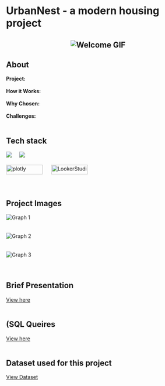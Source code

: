 # **UrbanNest - a modern housing project**

<h2 align="center">
  <img src="https://media3.giphy.com/media/v1.Y2lkPTc5MGI3NjExa2EybnAxM2NuNTY1OXlxYzM4NmRveHpoamo4ZmNleHByano4OGg4eCZlcD12MV9pbnRlcm5hbF9naWZfYnlfaWQmY3Q9Zw/KB8Nbefy94rneO3A3n/giphy.gif" alt="Welcome GIF" />
</h2>


## About

**Project:** 
<br>
<br>
**How it Works:** 
<br>
<br>
**Why Chosen:** 
<br>
<br>
**Challenges:** 
<br>
<br>

## Tech stack 

<div>
  <!-- First Row -->
  <img src='https://img.shields.io/badge/sql-4479A1?style=for-the-badge&logo=postgresql&logoColor=white'/>&nbsp;&nbsp;&nbsp;&nbsp;
  <img src='https://img.shields.io/badge/Google_Cloud-4285F4?style=for-the-badge&logo=google-cloud&logoColor=white'>&nbsp;&nbsp;&nbsp;&nbsp;
</div>
<br>

<div>
  <!-- Second Row -->
  <img src='https://img.shields.io/badge/Plotly-239120?style=for-the-badge&logo=plotly&logoColor=white' alt="plotly" style="height: 26px; width: 100px;" /> &nbsp;&nbsp;&nbsp;&nbsp;
  <img src='https://img.shields.io/badge/Looker%20Studio-4285F4?logo=looker&logoColor=white'alt="LookerStudio" style="height: 26px; width: 100px;"/> &nbsp;&nbsp;&nbsp;&nbsp;
</div>
<br>

<div>
  <!-- Third Row -->       
</div>
<br>

## Project Images
![Graph 1]() 
<br>
<br>
<br>
![Graph 2]()
<br>
<br>
<br>
![Graph 3]()
<br>
<br>
<br>

## Brief Presentation 
[View here]()
<br>
<br>


## (SQL Queires
[View here]()
<br>
<br>


## Dataset used for this project 
[View Dataset]()

<br>

